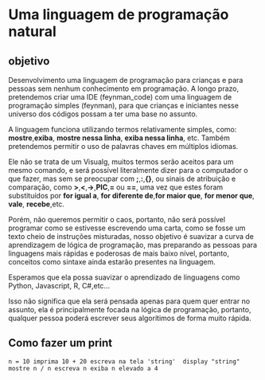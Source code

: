 # Uma linguagem de programação natural

## objetivo  

Desenvolvimento uma linguagem de programação para crianças e para pessoas sem nenhum conhecimento em programação. A longo prazo, pretendemos criar uma IDE (feynman_code) com uma linguagem de programação simples (feynman), para que crianças e iniciantes nesse universo dos códigos possam a ter uma base no assunto. 

A linguagem funciona utilizando termos relativamente simples, como: **mostre**,**exiba**, **mostre nessa linha**, **exiba nessa linha**, etc. Também pretendemos permitir o uso de palavras chaves em múltiplos idiomas.

Ele não se trata de um Visualg, muitos termos serão aceitos para um mesmo comando, e será possível literalmente dizer para o computador o que fazer, mas sem se preocupar com **;**,**:**,**{}**, ou sinais de atribuição e comparação, como **>**,**<**,**->**,**PIC**,**=** ou **==**, uma vez que estes foram substituídos por **for igual a**, **for diferente de**,**for maior que**, **for menor que**, **vale**, **recebe**,etc.

Porém, não queremos permitir o caos, portanto, não será possível programar como se estivesse escrevendo uma carta, como se fosse um texto cheio de instruções misturadas, nosso objetivo é suavizar a curva de aprendizagem de lógica de programação, mas preparando as pessoas para linguagens mais rápidas e poderosas de mais baixo nível, portanto, conceitos como sintaxe ainda estarão presentes na linguagem.

Esperamos que ela possa suavizar o aprendizado de linguagens como Python, Javascript, R, C#,etc...

Isso não significa que ela será pensada apenas para quem quer entrar no assunto, ela é principalmente focada na lógica de programação, portanto, qualquer pessoa poderá escrever seus algorítimos de forma muito rápida.

## Como fazer um print
``
n = 10
imprima 10 + 20
escreva na tela 'string' 
display "string"
mostre n / n
escreva n
exiba n elevado a 4
``
